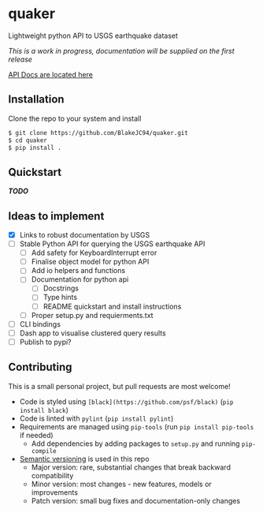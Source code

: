 # quaker
Lightweight python API to USGS earthquake dataset

*This is a work in progress, documentation will be supplied on the first release*

[API Docs are located here](https://earthquake.usgs.gov/fdsnws/event/1/)

## Installation
Clone the repo to your system and install

```bash
$ git clone https://github.com/BlakeJC94/quaker.git
$ cd quaker
$ pip install .
```

## Quickstart
***TODO***

## Ideas to implement

- [X] Links to robust documentation by USGS
- [ ] Stable Python API for querying the USGS earthquake API
    - [ ] Add safety for KeyboardInterrupt error
    - [ ] Finalise object model for python API
    - [ ] Add io helpers and functions
    - [ ] Documentation for python api
        - [ ] Docstrings
        - [ ] Type hints
        - [ ] README quickstart and install instructions
    - [ ] Proper setup.py and requierments.txt
- [ ] CLI bindings
- [ ] Dash app to visualise clustered query results
- [ ] Publish to pypi?

## Contributing

This is a small personal project, but pull requests are most welcome!

* Code is styled using `[black](https://github.com/psf/black)` (`pip install black`)
* Code is linted with `pylint` (`pip install pylint`)
* Requirements are managed using `pip-tools` (run `pip install pip-tools` if needed)
    * Add dependencies by adding packages to `setup.py` and running `pip-compile`
* [Semantic versioning](https://semver.org) is used in this repo
    * Major version: rare, substantial changes that break backward compatibility
    * Minor version: most changes - new features, models or improvements
    * Patch version: small bug fixes and documentation-only changes
